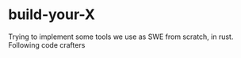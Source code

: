 # build-your-X
Trying to implement some tools we use as SWE from scratch, in rust. Following code crafters
